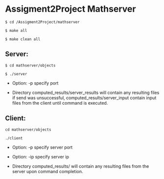 # Assigment2Project Mathserver


```
$ cd /Assigment2Project/mathserver

$ make all

$ make clean all
```
## Server:
```
$ cd mathserver/objects

$ ./server

```
* Option: -p specify port

* Directory computed_results/server_results will contain any resulting files
if send was unsuccessful, computed_results/server_input contain input files from the
client until command is executed.

## Client:
```
cd mathserver/objects

./client
```
* Option: -p specify server port

* Option: -ip specify server ip

* Directory computed_results/ will contain any resulting files from the server upon command completion.
